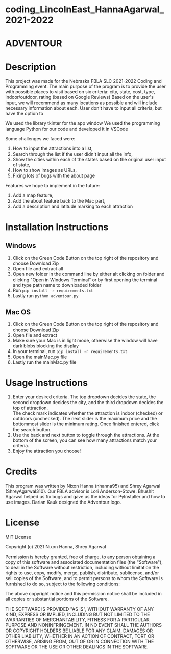 # coding_LincolnEast_HannaAgarwal_2021-2022

# ADVENTOUR

# Description

This project was made for the Nebraska FBLA SLC 2021-2022 Coding and Programming event. 
The main purpose of the program is to provide the user with possible places to visit based on six criteria: city, state, cost, type, indoor/outdoor, rating (based on Google Reviews)
Based on the user's input, we will recommend as many locations as possible and will include necessary information about each. User don't have to input all criteria, but have the option to

We used the library tkinter for the app window
We used the programming language Python for our code and developed it in VSCode

Some challenges we faced were:

  1. How to input the attractions into a list, 
  2. Search through the list if the user didn't input all the info, 
  3. Show the cities within each of the states based on the original user input of state, 
  4. How to show images as URLs,
  5. Fixing lots of bugs with the about page
  
Features we hope to implement in the future:

  1. Add a map feature,
  2. Add the about feature back to the Mac part,
  3. Add a description and latitude marking to each attraction
  
# Installation Instructions

## Windows

  1. Click on the Green Code Button on the top right of the repository and choose Download Zip
  2. Open file and extract all
  3. Open new folder in the command line by either alt clicking on folder and clicking "Open in Windows Terminal" or by first opening the terminal and type path name to downloaded folder
  4. Run `pip install -r requirements.txt`
  5. Lastly run `python adventour.py`

## Mac OS
  
  1. Click on the Green Code Button on the top right of the repository and choose Download Zip
  2. Open file and extract
  3. Make sure your Mac is in light mode, otherwise the window will have dark blobs blocking the display
  3. In your terminal, run `pip install -r requirements.txt`
  4. Open the mainMac.py file
  5. Lastly run the mainMac.py file
 
# Usage Instructions

  1. Enter your desired criteria. The top dropdown decides the state, the second dropdown decides the city, and the third dropdown decides the top of attraction.  
     The check mark indicates whether the attraction is indoor (checked) or outdoors (unchecked). The next slider is the maximum price and the bottommost slider is      the minimum rating. Once finished entered, click the search button.
  2. Use the back and next button to toggle through the attractions. At the bottom of the screen, you can see how many attractions match your criteria.
  3. Enjoy the attraction you choose!

# Credits

This program was written by Nixon Hanna (nhanna95) and Shrey Agarwal (ShreyAgarwal310). Our FBLA advisor is Lori Anderson-Stowe. Bhushit Agarwal helped us fix bugs and gave us the ideas for PyInstaller and how to use images. Darian Kauk designed the Adventour logo.

# License

MIT License

Copyright (c) 2021 Nixon Hanna, Shrey Agarwal

Permission is hereby granted, free of charge, to any person obtaining a copy
of this software and associated documentation files (the "Software"), to deal
in the Software without restriction, including without limitation the rights
to use, copy, modify, merge, publish, distribute, sublicense, and/or sell
copies of the Software, and to permit persons to whom the Software is
furnished to do so, subject to the following conditions:

The above copyright notice and this permission notice shall be included in all
copies or substantial portions of the Software.

THE SOFTWARE IS PROVIDED "AS IS", WITHOUT WARRANTY OF ANY KIND, EXPRESS OR
IMPLIED, INCLUDING BUT NOT LIMITED TO THE WARRANTIES OF MERCHANTABILITY,
FITNESS FOR A PARTICULAR PURPOSE AND NONINFRINGEMENT. IN NO EVENT SHALL THE
AUTHORS OR COPYRIGHT HOLDERS BE LIABLE FOR ANY CLAIM, DAMAGES OR OTHER
LIABILITY, WHETHER IN AN ACTION OF CONTRACT, TORT OR OTHERWISE, ARISING FROM,
OUT OF OR IN CONNECTION WITH THE SOFTWARE OR THE USE OR OTHER DEALINGS IN THE
SOFTWARE.
